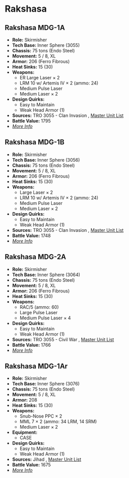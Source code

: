 # Rakshasa 

## Rakshasa MDG-1A 

- **Role:** Skirmisher 
- **Tech Base:** Inner Sphere (3055) 
- **Chassis:** 75 tons (Endo Steel) 
- **Movement:** 5 / 8, XL 
- **Armor:** 206 (Ferro Fibrous) 
- **Heat Sinks:** 15 (30) 
- **Weapons:** 
  - ER Large Laser × 2 
  - LRM 10 w/ Artemis IV × 2 (ammo: 24) 
  - Medium Pulse Laser 
  - Medium Laser × 2 
- **Design Quirks:** 
  - Easy to Maintain 
  - Weak Head Armor (1) 
- **Sources:** TRO 3055 - Clan Invasion , [Master Unit List](http://masterunitlist.info/Unit/Details/2631) 
- **Battle Value:** 1795 
- [*More Info*](rakshasa/rakshasa_mdg-1a.md) 

## Rakshasa MDG-1B 

- **Role:** Skirmisher 
- **Tech Base:** Inner Sphere (3056) 
- **Chassis:** 75 tons (Endo Steel) 
- **Movement:** 5 / 8, XL 
- **Armor:** 206 (Ferro Fibrous) 
- **Heat Sinks:** 15 (30) 
- **Weapons:** 
  - Large Laser × 2 
  - LRM 10 w/ Artemis IV × 2 (ammo: 24) 
  - Medium Pulse Laser 
  - Medium Laser × 2 
- **Design Quirks:** 
  - Easy to Maintain 
  - Weak Head Armor (1) 
- **Sources:** TRO 3055 - Clan Invasion , [Master Unit List](http://masterunitlist.info/Unit/Details/2633) 
- **Battle Value:** 1748 
- [*More Info*](rakshasa/rakshasa_mdg-1b.md) 

## Rakshasa MDG-2A 

- **Role:** Skirmisher 
- **Tech Base:** Inner Sphere (3064) 
- **Chassis:** 75 tons (Endo Steel) 
- **Movement:** 5 / 8, XL 
- **Armor:** 206 (Ferro Fibrous) 
- **Heat Sinks:** 15 (30) 
- **Weapons:** 
  - RAC/5 (ammo: 60) 
  - Large Pulse Laser 
  - Medium Pulse Laser × 4 
- **Design Quirks:** 
  - Easy to Maintain 
  - Weak Head Armor (1) 
- **Sources:** TRO 3055 - Civil War , [Master Unit List](http://masterunitlist.info/Unit/Details/2634) 
- **Battle Value:** 1766 
- [*More Info*](rakshasa/rakshasa_mdg-2a.md) 

## Rakshasa MDG-1Ar 

- **Role:** Skirmisher 
- **Tech Base:** Inner Sphere (3076) 
- **Chassis:** 75 tons (Endo Steel) 
- **Movement:** 5 / 8, XL 
- **Armor:** 208 
- **Heat Sinks:** 15 (30) 
- **Weapons:** 
  - Snub-Nose PPC × 2 
  - MML 7 × 2 (ammo: 34 LRM, 14 SRM) 
  - Medium Laser × 2 
- **Equipment:** 
  - CASE 
- **Design Quirks:** 
  - Easy to Maintain 
  - Weak Head Armor (1) 
- **Sources:** Jihad , [Master Unit List](http://masterunitlist.info/Unit/Details/2632) 
- **Battle Value:** 1675 
- [*More Info*](rakshasa/rakshasa_mdg-1ar.md) 

